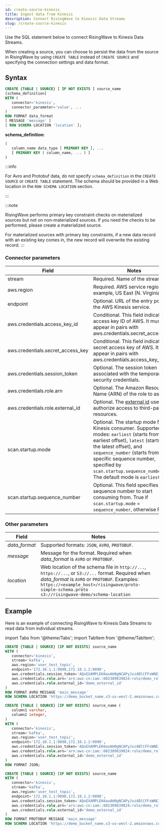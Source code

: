 ```yaml
---
id: create-source-kinesis
title: Ingest data from Kinesis
description: Connect RisingWave to Kinesis Data Streams
slug: /create-source-kinesis
---
```

<head>
  <link rel="canonical" href="https://docs.risingwave.com/docs/current/create-source-kinesis/" />
</head>

Use the SQL statement below to connect RisingWave to Kinesis Data Streams.

When creating a source, you can choose to persist the data from the source in RisingWave by using `CREATE TABLE` instead of `CREATE SOURCE` and specifying the connection settings and data format.

## Syntax

```sql
CREATE {TABLE | SOURCE} [ IF NOT EXISTS ] source_name 
[schema_definition]
WITH (
   connector='kinesis',
   connector_parameter='value', ...
) 
ROW FORMAT data_format
[ MESSAGE 'message' ]
[ ROW SCHEMA LOCATION 'location' ];
```

**schema_definition**:
```sql
(
   column_name data_type [ PRIMARY KEY ], ...
   [ PRIMARY KEY ( column_name, ... ) ]
)
```

:::info

For Avro and Protobuf data, do not specify `schema_definition` in the `CREATE SOURCE` or `CREATE TABLE` statement. The schema should be provided in a Web location in the `ROW SCHEMA LOCATION` section.

:::

:::note

RisingWave performs primary key constraint checks on materialized sources but not on non-materialized sources. If you need the checks to be performed, please create a materialized source.

For materialized sources with primary key constraints, if a new data record with an existing key comes in, the new record will overwrite the existing record. 
:::

### Connector parameters

|Field|	Notes|
|---|---|
|stream	|Required. Name of the stream.|
|aws.region	|Required. AWS service region. For example, US East (N. Virginia).|
|endpoint	|Optional. URL of the entry point for the AWS Kinesis service.|
|aws.credentials.access_key_id	|Conditional. This field indicates the access key ID of AWS. It must appear in pairs with aws.credentials.secret_access_key.	|
|aws.credentials.secret_access_key	|Conditional. This field indicates the secret access key of AWS. It must appear in pairs with aws.credentials.access_key_id.	|
|aws.credentials.session_token	|Optional. The session token associated with the temporary security credentials.	|
|aws.credentials.role.arn	|Optional. The Amazon Resource Name (ARN) of the role to assume.|
|aws.credentials.role.external_id|Optional. The [external id](https://aws.amazon.com/blogs/security/how-to-use-external-id-when-granting-access-to-your-aws-resources/) used to authorize access to third-party resources.	|
|scan.startup.mode |Optional. The startup mode for Kinesis consumer. Supported modes: `earliest` (starts from the earliest offset), `latest` (starts from the latest offset), and `sequence_number` (starts from specific sequence number, specified by `scan.startup.sequence_number`). The default mode is `earliest`.|
|scan.startup.sequence_number |Optional. This field specifies the sequence number to start consuming from. True if `scan.startup.mode` = `sequence_number`, otherwise False.| 

### Other parameters

|Field|	Notes|
|---|---|
|*data_format*| Supported formats: `JSON`, `AVRO`, `PROTOBUF`.|
|*message* |Message for the format. Required when *data_format* is `AVRO` or `PROTOBUF`.|
|*location*| Web location of the schema file in  `http://...`, `https://...`, or `S3://...` format. Required when *data_format* is `AVRO` or `PROTOBUF`. Examples:<br/>`https://<example_host>/risingwave/proto-simple-schema.proto`<br/>`s3://risingwave-demo/schema-location` |

## Example
Here is an example of connecting RisingWave to Kinesis Data Streams to read data from individual streams.

import Tabs from '@theme/Tabs';
import TabItem from '@theme/TabItem';

<Tabs>
<TabItem value="avro" label="Avro" default>

```sql
CREATE {TABLE | SOURCE} [IF NOT EXISTS] source_name
WITH (
   connector='kinesis',
   stream='kafka',
   aws.region='user_test_topic',
   endpoint='172.10.1.1:9090,172.10.1.2:9090',
   aws.credentials.session_token='AQoEXAMPLEH4aoAH0gNCAPyJxz4BlCFFxWNE1OPTgk5TthT+FvwqnKwRcOIfrRh3c/L To6UDdyJwOOvEVPvLXCrrrUtdnniCEXAMPLE/IvU1dYUg2RVAJBanLiHb4IgRmpRV3z rkuWJOgQs8IZZaIv2BXIa2R4OlgkBN9bkUDNCJiBeb/AXlzBBko7b15fjrBs2+cTQtp Z3CYWFXG8C5zqx37wnOE49mRl/+OtkIKGO7fAE',
   aws.credentials.role.arn='arn:aws-cn:iam::602389639824:role/demo_role',
   aws.credentials.role.external_id='demo_external_id'
) 
ROW FORMAT AVRO MESSAGE 'main_message'
ROW SCHEMA LOCATION 'https://demo_bucket_name.s3-us-west-2.amazonaws.com/demo.avsc';
```
</TabItem>
<TabItem value="json" label="JSON" default>

```sql
CREATE {TABLE | SOURCE} [IF NOT EXISTS] source_name (
   column1 varchar,
   column2 integer,
) 
WITH (
   connector='kinesis',
   stream='kafka',
   aws.region='user_test_topic',
   endpoint='172.10.1.1:9090,172.10.1.2:9090',
   aws.credentials.session_token='AQoEXAMPLEH4aoAH0gNCAPyJxz4BlCFFxWNE1OPTgk5TthT+FvwqnKwRcOIfrRh3c/L To6UDdyJwOOvEVPvLXCrrrUtdnniCEXAMPLE/IvU1dYUg2RVAJBanLiHb4IgRmpRV3z rkuWJOgQs8IZZaIv2BXIa2R4OlgkBN9bkUDNCJiBeb/AXlzBBko7b15fjrBs2+cTQtp Z3CYWFXG8C5zqx37wnOE49mRl/+OtkIKGO7fAE',
   aws.credentials.role.arn='arn:aws-cn:iam::602389639824:role/demo_role',
   aws.credentials.role.external_id='demo_external_id'
) 
ROW FORMAT JSON;
```
</TabItem>
<TabItem value="pb" label="Protobuf" default>

```sql
CREATE {TABLE | SOURCE} [IF NOT EXISTS] source_name
WITH (
   connector='kinesis',
   stream='kafka',
   aws.region='user_test_topic',
   endpoint='172.10.1.1:9090,172.10.1.2:9090',
   aws.credentials.session_token='AQoEXAMPLEH4aoAH0gNCAPyJxz4BlCFFxWNE1OPTgk5TthT+FvwqnKwRcOIfrRh3c/L To6UDdyJwOOvEVPvLXCrrrUtdnniCEXAMPLE/IvU1dYUg2RVAJBanLiHb4IgRmpRV3z rkuWJOgQs8IZZaIv2BXIa2R4OlgkBN9bkUDNCJiBeb/AXlzBBko7b15fjrBs2+cTQtp Z3CYWFXG8C5zqx37wnOE49mRl/+OtkIKGO7fAE',
   aws.credentials.role.arn='arn:aws-cn:iam::602389639824:role/demo_role',
   aws.credentials.role.external_id='demo_external_id'
) 
ROW FORMAT PROTOBUF MESSAGE 'main_message'
ROW SCHEMA LOCATION 'https://demo_bucket_name.s3-us-west-2.amazonaws.com/demo.proto';
```
</TabItem>
</Tabs>
